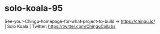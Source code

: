 # solo-koala-95
See-your-Chingu-homepage-for-what-project-to-build -> https://chingu.io/ | Solo Koala | Twitter: https://twitter.com/ChinguCollabs
